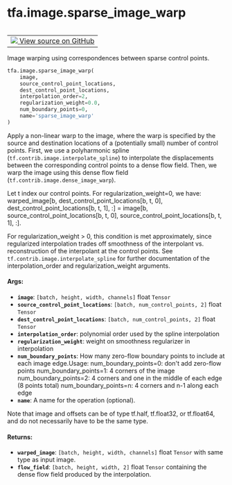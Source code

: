 <div itemscope itemtype="http://developers.google.com/ReferenceObject">
<meta itemprop="name" content="tfa.image.sparse_image_warp" />
<meta itemprop="path" content="Stable" />
</div>

# tfa.image.sparse_image_warp


<table class="tfo-notebook-buttons tfo-api" align="left">

<td>
  <a target="_blank" href="https://github.com/tensorflow/addons/tree/r0.6/tensorflow_addons/image/sparse_image_warp.py#L100-L200">
    <img src="https://www.tensorflow.org/images/GitHub-Mark-32px.png" />
    View source on GitHub
  </a>
</td></table>



Image warping using correspondences between sparse control points.

``` python
tfa.image.sparse_image_warp(
    image,
    source_control_point_locations,
    dest_control_point_locations,
    interpolation_order=2,
    regularization_weight=0.0,
    num_boundary_points=0,
    name='sparse_image_warp'
)
```



<!-- Placeholder for "Used in" -->

Apply a non-linear warp to the image, where the warp is specified by
the source and destination locations of a (potentially small) number of
control points. First, we use a polyharmonic spline
(`tf.contrib.image.interpolate_spline`) to interpolate the displacements
between the corresponding control points to a dense flow field.
Then, we warp the image using this dense flow field
(`tf.contrib.image.dense_image_warp`).

Let t index our control points. For regularization_weight=0, we have:
warped_image[b, dest_control_point_locations[b, t, 0],
                dest_control_point_locations[b, t, 1], :] =
image[b, source_control_point_locations[b, t, 0],
         source_control_point_locations[b, t, 1], :].

For regularization_weight > 0, this condition is met approximately, since
regularized interpolation trades off smoothness of the interpolant vs.
reconstruction of the interpolant at the control points.
See `tf.contrib.image.interpolate_spline` for further documentation of the
interpolation_order and regularization_weight arguments.


#### Args:


* <b>`image`</b>: `[batch, height, width, channels]` float `Tensor`
* <b>`source_control_point_locations`</b>: `[batch, num_control_points, 2]` float
  `Tensor`
* <b>`dest_control_point_locations`</b>: `[batch, num_control_points, 2]` float
  `Tensor`
* <b>`interpolation_order`</b>: polynomial order used by the spline interpolation
* <b>`regularization_weight`</b>: weight on smoothness regularizer in interpolation
* <b>`num_boundary_points`</b>: How many zero-flow boundary points to include at
  each image edge.Usage:
    num_boundary_points=0: don't add zero-flow points
    num_boundary_points=1: 4 corners of the image
    num_boundary_points=2: 4 corners and one in the middle of each edge
      (8 points total)
    num_boundary_points=n: 4 corners and n-1 along each edge
* <b>`name`</b>: A name for the operation (optional).

Note that image and offsets can be of type tf.half, tf.float32, or
tf.float64, and do not necessarily have to be the same type.


#### Returns:


* <b>`warped_image`</b>: `[batch, height, width, channels]` float `Tensor` with same
  type as input image.
* <b>`flow_field`</b>: `[batch, height, width, 2]` float `Tensor` containing the
  dense flow field produced by the interpolation.
